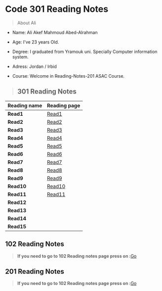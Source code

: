 # Code 301 Reading Notes

>About Ali 

* Name: Ali Akef Mahmoud Abed-Alrahman

* Age: I've 23 years Old. 

* Degree: I graduated from Yramouk uni. Specially Computer information system. 

* Adress: Jordan / Irbid

* Course: Welcome in Reading-Notes-201 ASAC Course.



>## 301 Reading Notes


Reading name     | Reading page
---------------- | ----------------------
**Read1**        | [Read1](Read1.md)
**Read2**        | [Read2](Read2.md)
**Read3**        | [Read3](Read3.md)
**Read4**        | [Read4](Read4.md)
**Read5**        | [Read5](Read5.md)
**Read6**        | [Read6](Read6.md)
**Read7**        | [Read7](Read7.md)
**Read8**        | [Read8](Read8.md)
**Read9**        | [Read9](Read9.md)
**Read10**       | [Read10](Read10.md)
**Read11**       | [Read11](Read11.md)
**Read12**       |  
**Read13**       |  
**Read14**       |  
**Read15**       | 


## 102 Reading Notes

>**If you need to go to 102 Reading notes page press on :**[Go](https://alishiyyab.github.io/Reading-notes/)

## 201 Reading Notes

>**If you need to go to 102 Reading notes page press on :**[Go](https://github.com/AliShiyyab/Reading-Notes-201)